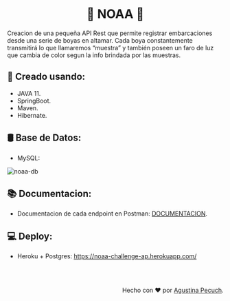 <h1 align="center">🚢 NOAA 🚢</h1>

Creacion de una pequeña API Rest que permite registrar embarcaciones desde una serie de boyas en altamar. Cada boya constantemente transmitirá lo que llamaremos “muestra” y también poseen un faro de luz que cambia de color segun la info brindada por las muestras.

<h2>🔨 Creado usando:</h2>

- JAVA 11.
- SpringBoot.
- Maven.
- Hibernate.

<h2>🛢 Base de Datos: </h2>

- MySQL:

![noaa-db](https://user-images.githubusercontent.com/79877290/139724927-7c85f2bd-d641-4375-bebb-59d0d518a3ac.png)


<h2>📚 Documentacion:</h2>

- Documentacion de cada endpoint en Postman: <a href="https://documenter.getpostman.com/view/16169885/UVByKWPP8"> DOCUMENTACION</a>.

<h2>💻 Deploy: </h2> 

- Heroku + Postgres: https://noaa-challenge-ap.herokuapp.com/


</br>
</br>

<p align="right">Hecho con ❤️ por <a href="https://www.linkedin.com/in/agustina-pecuch/">Agustina Pecuch</a>.</p>

